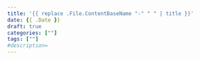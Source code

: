```yaml
---
title: '{{ replace .File.ContentBaseName "-" " " | title }}'
date: {{ .Date }}
draft: true
categories: [""]
tags: [""]
#description=
---
```

